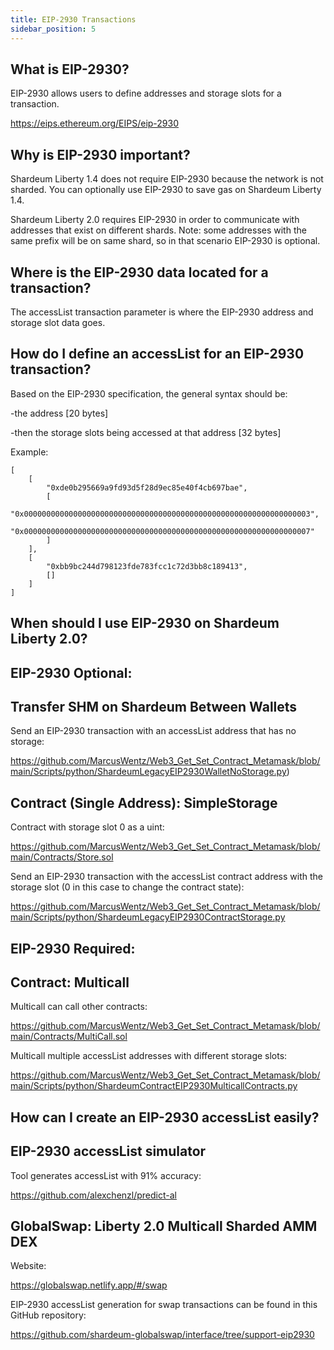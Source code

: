 ```yaml
---
title: EIP-2930 Transactions
sidebar_position: 5
---
```

## What is EIP-2930?

EIP-2930 allows users to define addresses and storage slots for a transaction.

https://eips.ethereum.org/EIPS/eip-2930

## Why is EIP-2930 important?

Shardeum Liberty 1.4 does not require EIP-2930 because the network is not sharded.
You can optionally use EIP-2930 to save gas on Shardeum Liberty 1.4.

Shardeum Liberty 2.0 requires EIP-2930 in order to communicate with addresses that exist on different shards.
Note: some addresses with the same prefix will be on same shard, so in that scenario EIP-2930 is optional.

## Where is the EIP-2930 data located for a transaction?

The accessList transaction parameter is where the EIP-2930 address and storage slot data goes.

## How do I define an accessList for an EIP-2930 transaction?

Based on the EIP-2930 specification, the general syntax should be:

  -the address [20 bytes]

  -then the storage slots being accessed at that address [32 bytes]

Example:

    [
        [
            "0xde0b295669a9fd93d5f28d9ec85e40f4cb697bae",
            [
                "0x0000000000000000000000000000000000000000000000000000000000000003",
                "0x0000000000000000000000000000000000000000000000000000000000000007"
            ]
        ],
        [
            "0xbb9bc244d798123fde783fcc1c72d3bb8c189413",
            []
        ]
    ]

## When should I use EIP-2930 on Shardeum Liberty 2.0?

## EIP-2930 Optional:

## Transfer SHM on Shardeum Between Wallets

Send an EIP-2930 transaction with an accessList address that has no storage:

https://github.com/MarcusWentz/Web3_Get_Set_Contract_Metamask/blob/main/Scripts/python/ShardeumLegacyEIP2930WalletNoStorage.py)

## Contract (Single Address): SimpleStorage

Contract with storage slot 0 as a uint:

https://github.com/MarcusWentz/Web3_Get_Set_Contract_Metamask/blob/main/Contracts/Store.sol

Send an EIP-2930 transaction with the accessList contract address with the storage slot (0 in this case to change the contract state):

https://github.com/MarcusWentz/Web3_Get_Set_Contract_Metamask/blob/main/Scripts/python/ShardeumLegacyEIP2930ContractStorage.py

## EIP-2930 Required:

## Contract: Multicall

Multicall can call other contracts:

https://github.com/MarcusWentz/Web3_Get_Set_Contract_Metamask/blob/main/Contracts/MultiCall.sol

Multicall multiple accessList addresses with different storage slots:

https://github.com/MarcusWentz/Web3_Get_Set_Contract_Metamask/blob/main/Scripts/python/ShardeumContractEIP2930MulticallContracts.py

## How can I create an EIP-2930 accessList easily?

## EIP-2930 accessList simulator

Tool generates accessList with 91% accuracy:

https://github.com/alexchenzl/predict-al

## GlobalSwap: Liberty 2.0 Multicall Sharded AMM DEX

Website:

https://globalswap.netlify.app/#/swap

EIP-2930 accessList generation for swap transactions can be found in this GitHub repository:

https://github.com/shardeum-globalswap/interface/tree/support-eip2930
